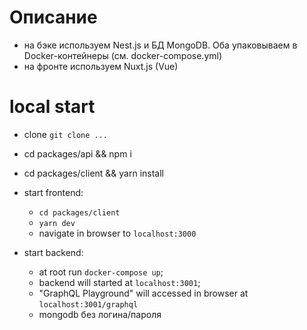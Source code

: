 
# Описание
* на бэке используем Nest.js и БД MongoDB. Оба упаковываем в Docker-контейнеры (см. docker-compose.yml)
* на фронте используем Nuxt.js (Vue)

# local start
* clone `git clone ...`
* cd packages/api && npm i
* cd packages/client && yarn install

* start frontend:
    * `cd packages/client`
    * `yarn dev`
    * navigate in browser to `localhost:3000`

* start backend:
    * at root run `docker-compose up`; 
    * backend will started at `localhost:3001`; 
    * "GraphQL Playground" will accessed in browser  at `localhost:3001/graphql`
    * mongodb без логина/пароля

